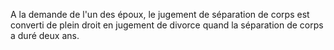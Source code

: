   
 A la demande de l'un des époux, le jugement de séparation de corps est converti de plein droit en jugement de divorce quand la séparation de corps a duré deux ans.  

  
